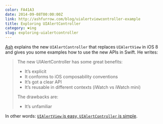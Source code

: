 ```yaml
---
color: FA41A3
date: 2014-09-08T00:00:00Z
link: http://ashfurrow.com/blog/uialertviewcontroller-example
title: Exploring UIAlertController
category: ❤ing
slug: exploring-uialertcontroller
---
```


[Ash] explains the new `UIAlertController` that replaces `UIAlertView` in
iOS 8 and gives you some examples how to use the new APIs in Swift. He writes:

> The new UIAlertController has some great benefits:
>
> - It’s explicit
> - It conforms to iOS composability conventions
> - It’s got a clear API
> - It’s reusable in different contexts (iWatch vs iWatch mini)
>
> The drawbacks are:
>
> - It’s unfamiliar

In other words: [`UIAlertView` is easy, `UIAlertController` is simple](http://www.infoq.com/presentations/Simple-Made-Easy).

[ash]: https://twitter.com/ashfurrow
